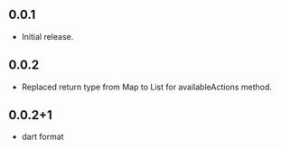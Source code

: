 ## 0.0.1

* Initial release.

## 0.0.2

* Replaced return type from Map to List for availableActions method.

## 0.0.2+1

* dart format
